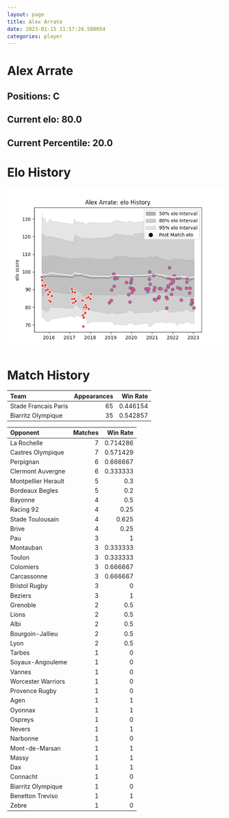 ```yaml
---  
layout: page  
title: Alex Arrate  
date: 2023-01-15 11:57:24.508054  
categories: player  
---
```

# Alex Arrate

## Positions: C

## Current elo: 80.0

## Current Percentile: 20.0

# Elo History


![elo history](history_AlexArrate.png)
# Match History


| Team                 |   Appearances |   Win Rate |
|:---------------------|--------------:|-----------:|
| Stade Francais Paris |            65 |   0.446154 |
| Biarritz Olympique   |            35 |   0.542857 |

| Opponent            |   Matches |   Win Rate |
|:--------------------|----------:|-----------:|
| La Rochelle         |         7 |   0.714286 |
| Castres Olympique   |         7 |   0.571429 |
| Perpignan           |         6 |   0.666667 |
| Clermont Auvergne   |         6 |   0.333333 |
| Montpellier Herault |         5 |   0.3      |
| Bordeaux Begles     |         5 |   0.2      |
| Bayonne             |         4 |   0.5      |
| Racing 92           |         4 |   0.25     |
| Stade Toulousain    |         4 |   0.625    |
| Brive               |         4 |   0.25     |
| Pau                 |         3 |   1        |
| Montauban           |         3 |   0.333333 |
| Toulon              |         3 |   0.333333 |
| Colomiers           |         3 |   0.666667 |
| Carcassonne         |         3 |   0.666667 |
| Bristol Rugby       |         3 |   0        |
| Beziers             |         3 |   1        |
| Grenoble            |         2 |   0.5      |
| Lions               |         2 |   0.5      |
| Albi                |         2 |   0.5      |
| Bourgoin-Jallieu    |         2 |   0.5      |
| Lyon                |         2 |   0.5      |
| Tarbes              |         1 |   0        |
| Soyaux-Angouleme    |         1 |   0        |
| Vannes              |         1 |   0        |
| Worcester Warriors  |         1 |   0        |
| Provence Rugby      |         1 |   0        |
| Agen                |         1 |   1        |
| Oyonnax             |         1 |   1        |
| Ospreys             |         1 |   0        |
| Nevers              |         1 |   1        |
| Narbonne            |         1 |   0        |
| Mont-de-Marsan      |         1 |   1        |
| Massy               |         1 |   1        |
| Dax                 |         1 |   1        |
| Connacht            |         1 |   0        |
| Biarritz Olympique  |         1 |   0        |
| Benetton Treviso    |         1 |   1        |
| Zebre               |         1 |   0        |